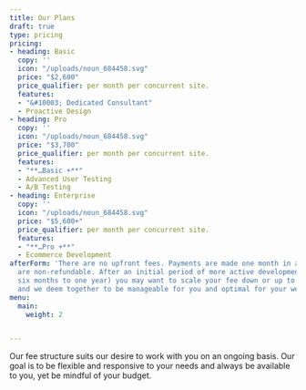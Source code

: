 ```yaml
---
title: Our Plans
draft: true
type: pricing
pricing:
- heading: Basic
  copy: ''
  icon: "/uploads/noun_684458.svg"
  price: "$2,600"
  price_qualifier: per month per concurrent site.
  features:
  - "&#10003; Dedicated Consultant"
  - Proactive Design
- heading: Pro
  copy: ''
  icon: "/uploads/noun_684458.svg"
  price: "$3,700"
  price_qualifier: per month per concurrent site.
  features:
  - "**…Basic +**"
  - Advanced User Testing
  - A/B Testing
- heading: Enterprise
  copy: ''
  icon: "/uploads/noun_684458.svg"
  price: "$5,600+"
  price_qualifier: per month per concurrent site.
  features:
  - "**…Pro +**"
  - Ecommerce Development
afterForm: 'There are no upfront fees. Payments are made one month in advance, and
  are non-refundable. After an initial period of more active development (typically
  six months to one year) you may want to scale your fee down or up to whatever you
  and we deem together to be manageable for you and optimal for your web presence. '
menu:
  main:
    weight: 2


---
```

Our fee structure suits our desire to work with you on an ongoing basis. Our goal is to be flexible and responsive to your needs and always be available to you, yet be mindful of your budget.
